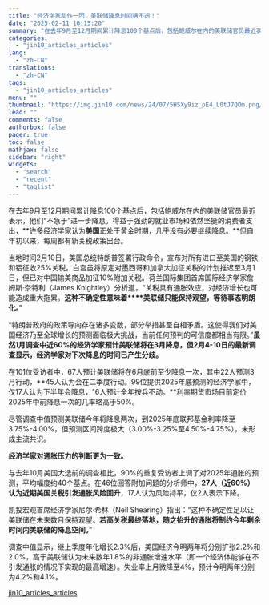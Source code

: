 ```yaml
---
title: "经济学家乱作一团，美联储降息时间猜不透！"
date: "2025-02-11 10:15:20"
summary: "在去年9月至12月期间累计降息100个基点后，包括鲍威尔在内的美联储官员最近表示，他们“不急于”进一..."
categories:
  - "jin10_articles_articles"
lang:
  - "zh-CN"
translations:
  - "zh-CN"
tags:
  - "jin10_articles_articles"
menu: ""
thumbnail: "https://img.jin10.com/news/24/07/5HSXy9iz_pE4_L0tJ7QOm.png/lite"
lead: ""
comments: false
authorbox: false
pager: true
toc: false
mathjax: false
sidebar: "right"
widgets:
  - "search"
  - "recent"
  - "taglist"
---
```


在去年9月至12月期间累计降息100个基点后，包括鲍威尔在内的美联储官员最近表示，他们“不急于”进一步降息。得益于强劲的就业市场和依然坚挺的消费者支出，**许多经济学家认为****美国****正处于黄金时期，几乎没有必要继续降息。**但自年初以来，每周都有新关税政策出台。

当地时间2月10日，美国总统特朗普签署行政命令，宣布对所有进口至美国的钢铁和铝征收25%关税。白宫虽将原定对墨西哥和加拿大加征关税的计划推迟至3月1日，但已对中国输美商品加征10%附加关税。荷兰国际集团首席国际经济学家詹姆斯·奈特利（James Knightley）分析道，“关税具有通胀效应，对经济增长也可能造成重大拖累。**这种不确定性意味着****美联储只能保持观望，等待事态明朗化。**”

“特朗普政府的政策导向存在诸多变数，部分举措甚至自相矛盾。这使得我们对美国经济乃至全球增长的预测面临极大挑战，当前任何预判的可信度都相当有限。”**虽然1月调查中近60%的经济学家预计美联储将在3月降息，但2月4-10日的最新调查显示，经济学家对下次降息的时间已产生分歧。**

在101位受访者中，67人预计美联储将在6月底前至少降息一次，其中22人预测3月行动，**45人认为会在二季度行动。99位提供2025年底预测的经济学家中，仅17人认为下半年会降息，16人预计全年按兵不动。**利率期货市场目前定价2025年中前降息一次的几率略高于50%。

尽管调查中值预测美联储今年将降息两次，到2025年底联邦基金利率降至3.75%-4.00%，但预测区间跨度极大（3.00%-3.25%至4.50%-4.75%），未形成主流共识。

**经济学家对通胀压力的判断更为一致。**

与去年10月美国大选前的调查相比，90%的重复受访者上调了对2025年通胀的预测，平均幅度约40个基点。在46位回答附加问题的分析师中，**27人（近60%）认为近期美国关税引发通胀风险回升**，17人认为风险持平，仅2人表示下降。

凯投宏观首席经济学家尼尔·希林（Neil Shearing）指出：“这种不确定性足以让美联储在未来数月保持观望。**若高关税最终落地，随之抬升的通胀将制约今年剩余时间内美联储的降息空间。**”

调查中值显示，继上季度年化增长2.3%后，美国经济今明两年将分别扩张2.2%和2.0%，高于美联储认为未来数年1.8%的非通胀增速水平（即一个经济体能够在不引发通胀的情况下实现的最高增速）。失业率上月微降至4%，预计今明两年分别为4.2%和4.1%。

[jin10_articles_articles](https://xnews.jin10.com/details/162518)
